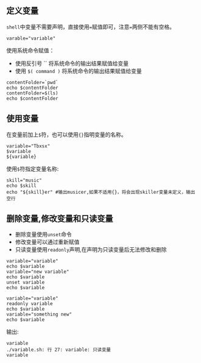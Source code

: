 ## 定义变量
`shell`中变量不需要声明，直接使用`=`赋值即可，注意`=`两侧不能有空格。
```
varable="variable"
```
使用系统命令赋值：
- 使用反引号 \`\` 将系统命令的输出结果赋值给变量
- 使用 `$( command )` 将系统命令的输出结果赋值给变量
```
contentFolder=`pwd`
echo $contentFolder
contentFolder=$(ls)
echo $contentFolder
```
## 使用变量
在变量前加上`$`符，也可以使用`{}`指明变量的名称。
```
variable="Tbxsx"
$variable
${variable}
```
使用`$`符指定变量名称:
```
skill="music"
echo $skill
echo "${skill}er" #输出musicer,如果不适用{}，将会出现skiller变量未定义，输出空行
```
## 删除变量,修改变量和只读变量
- 删除变量使用`unset`命令
- 修改变量可以通过重新赋值
- 只读变量使用`readonly`声明,在声明为只读变量后无法修改和删除
```
variable="variable"
echo $variable
variable="new variable"
echo $variable
unset variable
echo $variable
```

```
variable="variable"
readonly variable
echo $variable
variable="something new"
echo $variable
```
输出:
```
variable
./variable.sh: 行 27: variable: 只读变量
variable
```